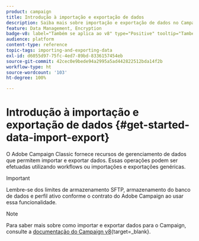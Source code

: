 ```yaml
---
product: campaign
title: Introdução à importação e exportação de dados
description: Saiba mais sobre importação e exportação de dados no Campaign
feature: Data Management, Encryption
badge-v8: label="Também se aplica ao v8" type="Positive" tooltip="Também se aplica ao Campaign v8"
audience: platform
content-type: reference
topic-tags: importing-and-exporting-data
exl-id: d6055d97-75fc-4ed7-89bd-8336157454eb
source-git-commit: 42cec0e9bede94a2995a5ad442822512bda14f2b
workflow-type: ht
source-wordcount: '103'
ht-degree: 100%

---
```


# Introdução à importação e exportação de dados {#get-started-data-import-export}



O Adobe Campaign Classic fornece recursos de gerenciamento de dados que permitem importar e exportar dados. Essas operações podem ser efetuadas utilizando workflows ou importações e exportações genéricas.

>[!IMPORTANT]
>
>Lembre-se dos limites de armazenamento SFTP, armazenamento do banco de dados e perfil ativo conforme o contrato do Adobe Campaign ao usar essa funcionalidade.

>[!NOTE]
>
>Para saber mais sobre como importar e exportar dados para o Campaign, consulte a [documentação do Campaign v8](https://experienceleague.adobe.com/pt-br/docs/campaign/campaign-v8/data/import){target=_blank}.


<!--
## Workflows {#workflows}

<img src="assets/do-not-localize/icon_workflows.svg" width="60px">

**Workflows** are a useful way to automate your import processes. Whether you import data from a local file or from a SFTP, they allow you to standardize your data management procedures.

With workflows, import and export operations can be repeated automatically according to a schedule, for example to automate data exchange between several information systems.

For more on this, refer to [this section](../../platform/using/import-export-workflows.md).

## Generic imports and exports {#generic-import-export}

<img src="assets/do-not-localize/icon_templates.svg" width="60px">

Additionally, Campaign Classic provides **generic imports and exports** that allow you to create occasional import or export jobs.

Imports and exports are configured in dedicated templates, that you can configure and use to launch and monitor import and export jobs.

For more on generic imports and exports, refer to [this section](../../platform/using/about-generic-imports-exports.md).

>[!IMPORTANT]
>Generic imports and exports should be used for occasional operations only. To ensure data consistency and improve efficiency, it is recommended to perform your import and export operations using workflows.

## Data encryption and compression {#data-encryption-compression}

<img src="assets/do-not-localize/icon_encrypt.svg" width="60px">

Campaign Classic allows you to import zipped or encrypted files, and export zipped or encrypted file.

These operations are performed within workflows, by applying pre-processing stages to the data you want to leverage.

For more on this, refer to these sections:

* [Unzip or decrypt a file](../../platform/using/unzip-decrypt.md)
* [Zip or encrypt a file](../../platform/using/zip-encrypt.md)

## Best practices and troubleshooting {#best-practices-troubleshooting}

<img src="assets/do-not-localize/icon_bestpractices.svg" width="60px">

You should follow several [best practices](../../platform/using/import-export-best-practices.md) when performing import and export operations to ensure data consistency within the database and avoid common errors during update or export operations.

Additionally, recommendations and common issues related to SFTP servers usage are available in [this section](../../platform/using/sftp-server-usage.md).
-->